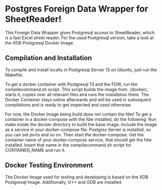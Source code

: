 # Postgres Foreign Data Wrapper for SheetReader!

This Foreign Data Wrapper gives Postgresql access to SheetReader, which is a fast Excel sheet reader. For the used Postgresql version, take a look at the XDB Postgresql Docker Image.

## Compilation and Installation

To compile and install locally in Postgresql Server 13 on Ubuntu, just run the Makefile.

To get a docker container with Postgresql 13 and the FDW, run the compilecommand.sh script. 
This script builds the image from ./docker/, starts it, copies over all relevant files and runs the installation there.
The Docker Container stays online afterwards and will be used in subsequent compilations and is ready to get inspected and used otherwise.

For now, the Docker Image being build does not contain the fdw! 
To get a container in a docker-compose with the fdw installed, do the following:
Run make inside the docker directory to build the base image. Include the image as a service in your docker-compose file. Postgres Server is installed, so you can set ports and so on.
Then start the docker-compose. Get the container name of your docker-compose service, that should get the fdw installed. Insert that name in the compilecommand.sh script for CONTAINER_NAME and run it.

## Docker Testing Environment

The Docker Image used for testing and developing is based on the XDB Postgresql Image. Additionally, G++ and GDB are installed.

